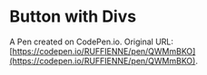 # Button with Divs

A Pen created on CodePen.io. Original URL: [https://codepen.io/RUFFIENNE/pen/QWMmBKO](https://codepen.io/RUFFIENNE/pen/QWMmBKO).


